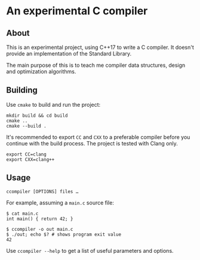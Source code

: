 # An experimental C compiler

## About

This is an experimental project, using C++17 to write a C compiler.
It doesn't provide an implementation of the Standard Library.

The main purpose of this is to teach me compiler data structures,
design and optimization algorithms.

## Building

Use `cmake` to build and run the project:

```
mkdir build && cd build
cmake ..
cmake --build .
```

It's recommended to export `CC` and `CXX` to a preferable compiler
before you continue with the build process. The project is tested
with Clang only.

```
export CC=clang
export CXX=clang++
```

## Usage

```
ccompiler [OPTIONS] files …
```

For example, assuming a `main.c` source file:

```
$ cat main.c
int main() { return 42; }

$ ccompiler -o out main.c
$ ./out; echo $? # shows program exit value
42
```

Use `ccompiler --help` to get a list of useful parameters and options.
